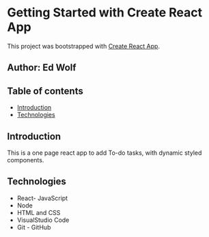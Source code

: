 # Getting Started with Create React App

This project was bootstrapped with [Create React App](https://github.com/facebook/create-react-app).

## Author: Ed Wolf

## Table of contents
* [Introduction](#Introduction)
* [Technologies](#Technologies)

## Introduction
This is a one page react app to add To-do tasks, with dynamic styled components.

## Technologies

* React- JavaScript
* Node
* HTML and CSS
* VisualStudio Code
* Git - GitHub
